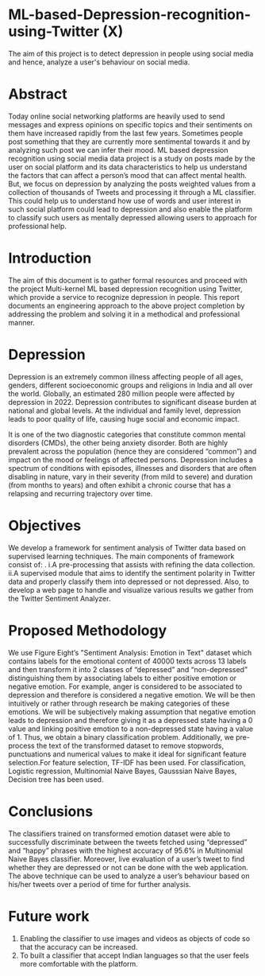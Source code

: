 # ML-based-Depression-recognition-using-Twitter (X)
The aim of this project is to detect depression in people using social media and hence, analyze a user's behaviour on social media.

# Abstract

Today online social networking platforms are heavily used to send messages and express opinions on specific topics and their sentiments on them have increased rapidly from the last few years. Sometimes people post something that they are currently more sentimental towards it and by analyzing such post we can infer their mood. 
ML based depression recognition using social media data project is a study on posts made by the user on social platform and its data characteristics to help us understand the factors that can affect a person’s mood that can affect mental health. But, we focus on depression by analyzing the posts weighted values from a collection of thousands of Tweets and processing it through a ML classifier. This could help us to understand how use of words and user interest in such social platform could lead to depression and also enable the platform to classify such users as mentally depressed allowing users to approach for professional help. 

# Introduction

The aim of this document is to gather formal resources and proceed with the project Multi-kernel ML based depression recognition using Twitter, which provide a service to recognize depression in people. This report documents an engineering approach to the above project completion by addressing the problem and solving it in a methodical and professional manner. 
# Depression
Depression is an extremely common illness affecting people of all ages, genders, different socioeconomic groups and religions in India and all over the world. Globally, an estimated 
280 million people were affected by depression in 2022. Depression contributes to significant disease burden at national and global levels. At the individual and family level, depression leads to poor quality of life, causing huge social and economic impact. 

It is one of the two diagnostic categories that constitute common mental disorders (CMDs), the other being anxiety disorder. Both are highly prevalent across the population (hence they are considered “common”) and impact on the mood or feelings of affected persons. Depression includes a spectrum of conditions with episodes, illnesses and disorders that are often disabling in nature, vary in their severity (from mild to severe) and duration (from months to years) and often exhibit a chronic course that has a relapsing and recurring trajectory over time. 

# Objectives
We develop a framework for sentiment analysis of Twitter data based on supervised learning 
techniques. The main components of framework consist of: 
. i.A pre-processing that assists with refining the data collection. 
  ii.A supervised module that aims to identify the sentiment polarity in Twitter data and properly classify them into depressed or not depressed. 
Also, to develop a web page to handle and visualize various results we gather from the Twitter Sentiment Analyzer.

# Proposed Methodology

We use Figure Eight’s "Sentiment Analysis: Emotion in Text" dataset which contains labels for the emotional content of 40000 texts across 13 labels and then transform it into 2 classes of “depressed” and “non-depressed” distinguishing them by associating labels to either positive emotion or negative emotion. For example, anger is considered to be associated to depression and therefore is considered a negative emotion. We will be then intuitively or rather through research be making categories of these emotions. We will be subjectively making assumption that negative emotion leads to depression and therefore giving it as a depressed state having a 0 value and linking positive emotion to a non-depressed state having a value of 1. Thus, we obtain a binary classification problem. Additionally, we pre-process the text of the transformed dataset to remove stopwords, punctuations and numerical values to make it ideal for significant feature selection.For feature selection, TF-IDF has been used. For classification, Logistic regression, Multinomial Naive Bayes, Gausssian Naive Bayes, Decision tree has been used.

# Conclusions 

The classifiers trained on transformed emotion dataset were able to successfully discriminate between the tweets fetched using “depressed” and “happy” phrases with the highest accuracy of 95.6% in Multinomial Naive Bayes classifier. Moreover, live evaluation of a user’s tweet to find whether they are depressed or not can be done with the web application.
The above technique can be used to analyze a user’s behaviour based on his/her tweets over a period of time for further analysis. 

# Future work

1) Enabling the classifier to use images and videos as objects of code so that the accuracy can be increased. 
2) To built a classifier that accept Indian languages so that the user feels more comfortable with the platform. 
